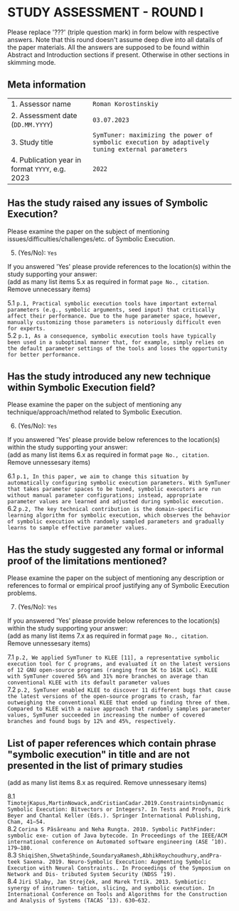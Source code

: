 # STUDY ASSESSMENT - ROUND I

Please replace '???' (triple question mark) in form below with respective answers. 
Note that this round doesn't assume deep dive into all datails of the paper materials.
All the answers are supposed to be found within Abstract and Introduction sections if present. 
Otherwise in other sections in skimming mode.


## Meta information

|                                                 |       |
| ---                                             |  ---  |
| 1. Assessor name                                | `Roman Korostinskiy` |
| 2. Assessment date (`DD.MM.YYYY`)               | `03.07.2023` | 
| 3. Study title                                  | `SymTuner: maximizing the power of symbolic execution by adaptively tuning external parameters` |
| 4. Publication year in format `YYYY`, e.g. 2023 | `2022` |
  
## Has the study raised any issues of Symbolic Execution?

Please examine the paper on the subject of mentioning issues/difficulties/challenges/etc. of Symbolic Execution.
  
5. (Yes/No): `Yes`

If you answered 'Yes' please provide references to the location(s) within the study supporting your answer:  
(add as many list items 5.x as required in format `page No., citation`. Remove unnecessary items)

5.1 `p.1, Practical symbolic execution tools have important external parameters (e.g., symbolic arguments, seed input) that critically affect their performance. Due to the huge parameter space, however, manually customizing those parameters is notoriously difficult even for experts.`  
5.2 `p.1, As a consequence, symbolic execution tools have typically been used in a suboptimal manner that, for example, simply relies on the default parameter settings of the tools and loses the opportunity for better performance.`  

## Has the study introduced any new technique within Symbolic Execution field?

Please examine the paper on the subject of mentioning any technique/approach/method related to Symbolic Execution.
  
6. (Yes/No): `Yes`

If you answered 'Yes' please provide below references to the location(s) within the study supporting your answer:  
(add as many list items 6.x as required in format `page No., citation`. Remove unnessesary items)

6.1 `p.1, In this paper, we aim to change this situation by automatically configuring symbolic execution parameters. With SymTuner that takes parameter spaces to be tuned, symbolic executors are run without manual parameter configurations; instead, appropriate parameter values are learned and adjusted during symbolic execution.`  
6.2 `p.2, The key technical contribution is the domain-specific learning algorithm for symbolic execution, which observes the behavior of symbolic execution with randomly sampled parameters and gradually learns to sample effective parameter values.`  

## Has the study suggested any formal or informal proof of the limitations mentioned?

Please examine the paper on the subject of mentioning any description or references to
formal or empirical proof justifying any of Symbolic Execution problems.
  
7. (Yes/No): `Yes`

If you answered 'Yes' please provide below references to the location(s) within the study supporting your answer:  
(add as many list items 7.x as required in format `page No., citation`. Remove unnessesary items)

7.1 `p.2, We applied SymTuner to KLEE [11], a representative symbolic execution tool for C programs, and evaluated it on the latest versions of 12 GNU open-source programs (ranging from 5K to 161K LoC). KLEE with SymTuner covered 56% and 31% more branches on average than conventional KLEE with its default parameter values`  
7.2 `p.2, SymTuner enabled KLEE to discover 11 different bugs that cause the latest versions of the open-source programs to crash, far outweighing the conventional KLEE that ended up finding three of them. Compared to KLEE with a naive approach that randomly samples parameter values, SymTuner succeeded in increasing the number of covered branches and found bugs by 12% and 45%, respectively.`  

## List of paper references which contain phrase "symbolic execution" in title and are not presented in the list of primary studies
(add as many list items 8.x as required. Remove unnessesary items)

8.1 `TimotejKapus,MartinNowack,andCristianCadar.2019.ConstraintsinDynamic Symbolic Execution: Bitvectors or Integers?. In Tests and Proofs, Dirk Beyer and Chantal Keller (Eds.). Springer International Publishing, Cham, 41–54.`  
8.2 `Corina S Păsăreanu and Neha Rungta. 2010. Symbolic PathFinder: symbolic exe- cution of Java bytecode. In Proceedings of the IEEE/ACM international conference on Automated software engineering (ASE ’10). 179–180.`  
8.3 `ShiqiShen,ShwetaShinde,SoundaryaRamesh,AbhikRoychoudhury,andPra- teek Saxena. 2019. Neuro-Symbolic Execution: Augmenting Symbolic Execution with Neural Constraints.. In Proceedings of the Symposium on Network and Dis- tributed System Security (NDSS ’19).`  
8.4 `Jiri Slaby, Jan Strejček, and Marek Trtík. 2013. Symbiotic: synergy of instrumen- tation, slicing, and symbolic execution. In International Conference on Tools and Algorithms for the Construction and Analysis of Systems (TACAS ’13). 630–632.`  

